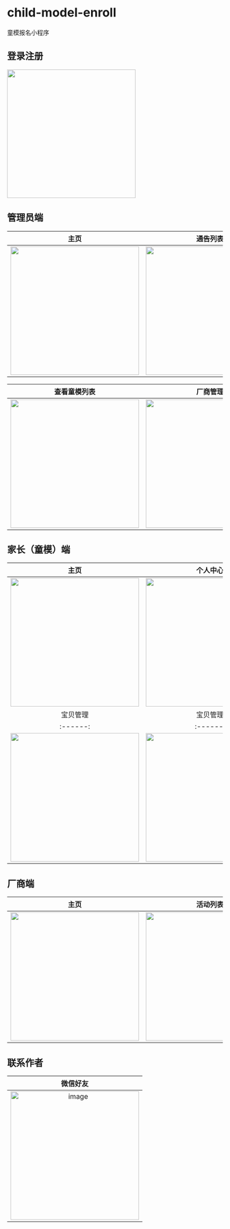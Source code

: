 # child-model-enroll
童模报名小程序
## 登录注册
<img src="https://github.com/kaitolyn/child-model-enroll/assets/49381512/6e40e216-79a9-46e9-8f52-d156fbe62687" height="300px"/>


## 管理员端
| 主页 | 通告列表 | 发布通告 | 指定童模 |
| :------: | :------: | :------: | :------: |
| <img src="https://github.com/kaitolyn/child-model-enroll/assets/49381512/a3ab750a-4043-4521-89be-281b697224bd" height="300px"/> | <img src="https://github.com/kaitolyn/child-model-enroll/assets/49381512/507e4f5d-cd3a-4d4b-ac19-06c5deef8a83" height="300px"/> | <img src="https://github.com/kaitolyn/child-model-enroll/assets/49381512/31dc06b6-aff2-4bf4-9ab7-91289b283a73" height="300px"/> | <img src="https://github.com/kaitolyn/child-model-enroll/assets/49381512/5f6eadda-3792-47be-9bb1-48ef9131633e" height="300px"/> |

| 查看童模列表 | 厂商管理 | 厂商管理 | 通告报名信息 | 通告报名信息 |
| :------: | :------: | :------: | :------: | :------: |
| <img src="https://github.com/kaitolyn/child-model-enroll/assets/49381512/53e7f45d-3952-4f8d-b99d-b86d190ef16c" height="300px"/> | <img src="https://github.com/kaitolyn/child-model-enroll/assets/49381512/d4540b6c-dcf6-4857-ab43-330ef049f7ae" height="300px"/> |<img src="https://github.com/kaitolyn/child-model-enroll/assets/49381512/d2966537-67c6-4681-a5f6-d2631e73125b" height="300px"/> | <img src="https://github.com/kaitolyn/child-model-enroll/assets/49381512/e62339f8-3974-428c-928c-16aaca236d35" height="300px"/> |<img src="https://github.com/kaitolyn/child-model-enroll/assets/49381512/d55f08da-3a40-4c55-aedc-0020cbc3ac07" height="300px"/> |



## 家长（童模）端
| 主页 | 个人中心 | 通告报名 |
| :------: | :------: | :------: | 
| <img src="https://github.com/kaitolyn/child-model-enroll/assets/49381512/5728fe7c-df48-48ff-b28f-eebf35991ca3" height="300px"/> | <img src="https://github.com/kaitolyn/child-model-enroll/assets/49381512/d6fbb411-cbf7-467b-8522-d9c92e25c7e7" height="300px"/> | <img src="https://github.com/kaitolyn/child-model-enroll/assets/49381512/64c8aaa5-fc25-4e4d-8351-ad2f706efc5c" height="300px"/> |
| 宝贝管理 | 宝贝管理  | 报名的通告列表 | 报名详情，在此初审 |
| :------: | :------: | :------: | :------: |
| <img src="https://github.com/kaitolyn/child-model-enroll/assets/49381512/5cae9498-686c-496a-a1fd-96251386ca52" height="300px"/> | <img src="https://github.com/kaitolyn/child-model-enroll/assets/49381512/980f0383-c501-49bb-9dd6-a0c64c250a17" height="300px"/> | <img src="https://github.com/kaitolyn/child-model-enroll/assets/49381512/6e392809-ce11-40e8-9895-5f64a48dff1b" height="300px"/> | <img src="https://github.com/kaitolyn/child-model-enroll/assets/49381512/59cb1e9e-f65f-4666-9f2a-38c5c3bf90fe" height="300px"/> |


## 厂商端
| 主页 | 活动列表 | 活动详情(查看、审核) |
| :------: | :------: | :------: | 
| <img src="https://github.com/kaitolyn/child-model-enroll/assets/49381512/65e69d14-eff4-421c-95d9-5cd8459ed1fa" height="300px"/> | <img src="https://github.com/kaitolyn/child-model-enroll/assets/49381512/a7e04be0-74ec-45a2-a484-e87ebdd863c1" height="300px"/> | <img src="https://github.com/kaitolyn/child-model-enroll/assets/49381512/32abfe2d-bcd7-4917-84a5-13a8d82cb613" height="300px"/> |

## 联系作者

| 微信好友 |
| :------: |
| <img width="300" alt="image" src="https://github.com/kaitolyn/child-model-enroll/assets/49381512/4726a343-5e2c-4080-9a1a-5bf08037fd56"> |









